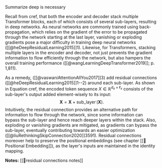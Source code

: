 Summarize deep is necessary

Recall from cref, that both the encoder and decoder stack multiple Transformer blocks, each of which consists of several sub-layers, resulting in deep networks. As neural networks are commonly trained using back-propagation, which relies on the gradient of the error to be propagated through the network starting at the last layer, vanishing or exploding gradients pose a major difficulty in training deep neural networks ([[@heDeepResidualLearning2015]]1). Likewise, for Transformers, stacking multiple layers in the encoder and decoder, not just prevents the gradient information to flow efficiently through the network, but also hampers the overall training performance ([[@wangLearningDeepTransformer2019]];  p. 1,811).  

As a remedy, ([[@vaswaniAttentionAllYou2017]]3) add residual connections ([[@heDeepResidualLearning2015]]1--2) around each sub-layer. As shown in Equation cref, the encoded token sequence $X \in \mathbb{R}^{d_e \times \ell_x}$ consists of the sub-layer's output added element-wisely to its input:
$$
\boldsymbol{X} = \boldsymbol{X} + \operatorname{sub\_layer}\left(\boldsymbol{X}\right).
$$
Intuitively, the residual connection provides an alternative path for information to flow through the network, since some information can bypass the sub-layer and hence reach deeper layers within the stack. Also, exploding or vanishing gradients are mitigated, as gradients can bypass the sub-layer, eventually contributing towards an easier optimization ([[@liuRethinkingSkipConnection2020]]3591).  Residual connections moreover help to preserve the positional embeddings (see chapter [[🧵Positional Embedding]]), as the layer's inputs are maintained in the identity mapping.

**Notes:**
[[🔗residual connections notes]]